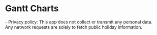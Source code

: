 <h1> Gantt Charts </h1>
- Privacy policy: This app does not collect or transmit any personal data. Any network requests are solely to fetch public holiday information.
